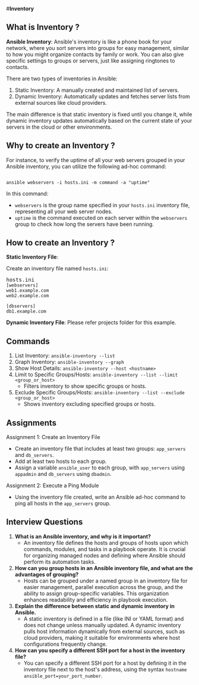 #**Inventory**

## **What** is Inventory ?

**Ansible Inventory**: Ansible's inventory is like a phone book for your network, where you sort servers into groups for easy management, similar to how you might organize contacts by family or work. You can also give specific settings to groups or servers, just like assigning ringtones to contacts.

There are two types of inventories in Ansible:

1.  Static Inventory: A manually created and maintained list of servers.
2.  Dynamic Inventory: Automatically updates and fetches server lists from external sources like cloud providers.

The main difference is that static inventory is fixed until you change it, while dynamic inventory updates automatically based on the current state of your servers in the cloud or other environments.

## **Why** to create an Inventory ?

For instance, to verify the uptime of all your web servers grouped in your Ansible inventory, you can utilize the following ad-hoc command:
<pre><code>
ansible webservers -i hosts.ini -m command -a "uptime"
</code></pre>   
In this command:

-   `webservers` is the group name specified in your `hosts.ini` inventory file, representing all your web server nodes.
-   `uptime` is the command executed on each server within the `webservers` group to check how long the servers have been running.
  

## **How** to create an Inventory ?

**Static Inventory File**:

Create an inventory file named `hosts.ini`:

<pre>hosts.ini<code>
[webservers]
web1.example.com
web2.example.com

[dbservers]
db1.example.com
</code></pre>

**Dynamic Inventory File**:
Please refer projects folder for this example.

## **Commands**

1.  List Inventory: `ansible-inventory --list`
2.  Graph Inventory: `ansible-inventory --graph`
3.  Show Host Details: `ansible-inventory --host <hostname>`
4.  Limit to Specific Groups/Hosts: `ansible-inventory --list --limit <group_or_host>`
    -   Filters inventory to show specific groups or hosts.
5.  Exclude Specific Groups/Hosts: `ansible-inventory --list --exclude <group_or_host>`
    -   Shows inventory excluding specified groups or hosts.


## **Assignments**
Assignment 1: Create an Inventory File

-   Create an inventory file that includes at least two groups: `app_servers` and `db_servers`.
-   Add at least two hosts to each group.
-   Assign a variable `ansible_user` to each group, with `app_servers` using `appadmin` and `db_servers` using `dbadmin`.

Assignment 2: Execute a Ping Module

-   Using the inventory file created, write an Ansible ad-hoc command to ping all hosts in the `app_servers` group.

## **Interview Questions**

1.  **What is an Ansible inventory, and why is it important?**
     - An inventory file defines the hosts and groups of hosts upon which commands, modules, and tasks in a playbook operate. It is crucial for organizing managed nodes and defining where Ansible should perform its automation tasks.
2.  **How can you group hosts in an Ansible inventory file, and what are the advantages of grouping?**
    -  Hosts can be grouped under a named group in an inventory file for easier management, parallel execution across the group, and the ability to assign group-specific variables. This organization enhances readability and efficiency in playbook execution.
3.  **Explain the difference between static and dynamic inventory in Ansible.**
    - A static inventory is defined in a file (like INI or YAML format) and does not change unless manually updated. A dynamic inventory pulls host information dynamically from external sources, such as cloud providers, making it suitable for environments where host configurations frequently change.
4.  **How can you specify a different SSH port for a host in the inventory file?**
    - You can specify a different SSH port for a host by defining it in the inventory file next to the host's address, using the syntax `hostname ansible_port=your_port_number`.